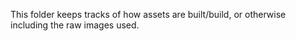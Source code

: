 This folder keeps tracks of how assets are built/build, or otherwise including the raw images used.
